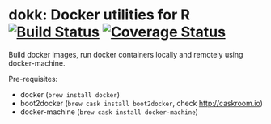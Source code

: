 dokk: Docker utilities for R
[![Build Status](https://travis-ci.org/kirillseva/dokk.svg?branch=master)](https://travis-ci.org/kirillseva/dokk)
[![Coverage Status](https://coveralls.io/repos/kirillseva/dokk/badge.svg)](https://coveralls.io/r/kirillseva/dokk)
===========

Build docker images, run docker containers locally and remotely using docker-machine.

Pre-requisites:
* docker (```brew install docker```)
* boot2docker (```brew cask install boot2docker```, check http://caskroom.io)
* docker-machine (```brew cask install docker-machine```)
